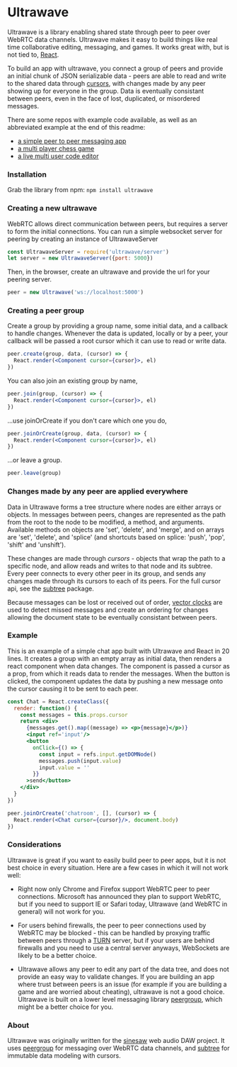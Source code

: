 # Ultrawave

Ultrawave is a library enabling shared state through peer to peer over WebRTC data channels.  Ultrawave makes it easy to build things like real time collaborative editing, messaging, and games.  It works great with, but is not tied to, [React](//github.com/facebook/react).

To build an app with ultrawave, you connect a group of peers and provide an initial chunk of JSON serializable data - peers are able to read and write to the shared data through [cursors](//github.com/charlieschwabacher/subtree), with changes made by any peer showing up for everyone in the group.  Data is eventually consistant between peers, even in the face of lost, duplicated, or misordered messages.

There are some repos with example code available, as well as an abbreviated example at the end of this readme:
 - [a simple peer to peer messaging app](//github.com/charlieschwabacher/ultrawave-chat-example)
 - [a multi player chess game](//github.com/charlieschwabacher/ultrawave-chess-example)
 - [a live multi user code editor](//github.com/charlieschwabacher/ultrawave-editor-example)


### Installation

Grab the library from npm: `npm install ultrawave`


### Creating a new ultrawave

WebRTC allows direct communication between peers, but requires a server to form the initial connections.  You can run a simple websocket server for peering by creating an instance of UltrawaveServer

```javascript
const UltrawaveServer = require('ultrawave/server')
let server = new UltrawaveServer({port: 5000})
```

Then, in the browser, create an ultrawave and provide the url for your peering server.

```javascript
peer = new Ultrawave('ws://localhost:5000')
```


### Creating a peer group

Create a group by providing a group name, some initial data, and a callback to handle changes.  Whenever the data is updated, locally or by a peer, your callback will be passed a root cursor which it can use to read or write data.

```jsx
peer.create(group, data, (cursor) => {
  React.render(<Component cursor={cursor}>, el)
})
```
You can also join an existing group by name,
```jsx
peer.join(group, (cursor) => {
  React.render(<Component cursor={cursor}>, el)
})
```
...use joinOrCreate if you don't care which one you do,
```jsx
peer.joinOrCreate(group, data, (cursor) => {
  React.render(<Component cursor={cursor}>, el)
})
```
...or leave a group.
```javascript
peer.leave(group)
```


### Changes made by any peer are applied everywhere

Data in Ultrawave forms a tree structure where nodes are either arrays or objects.  In messages between peers, changes are represented as the path from the root to the node to be modified, a method, and arguments.  Available methods on objects are 'set', 'delete', and 'merge', and on arrays are 'set', 'delete', and 'splice' (and shortcuts based on splice: 'push', 'pop', 'shift' and 'unshift').

These changes are made through *cursors* - objects that wrap the path to a specific node, and allow reads and writes to that node and its subtree.  Every peer connects to every other peer in its group, and sends any changes made through its cursors to each of its peers.  For the full cursor api, see the [subtree](//github.com/charlieschwabacher/subtree) package.

Because messages can be lost or received out of order, [vector clocks](//en.wikipedia.org/wiki/Vector_clock) are used to detect missed messages and create an ordering for changes allowing the document state to be eventually consistant between peers.


### Example

This is an example of a simple chat app built with Ultrawave and React in 20 lines.  It creates a group with an empty array as initial data, then renders a react component when data changes.  The component is passed a cursor as a prop, from which it reads data to render the messages.  When the button is clicked, the component updates the data by pushing a new message onto the cursor causing it to be sent to each peer.

```jsx
const Chat = React.createClass({
  render: function() {
    const messages = this.props.cursor
    return <div>
      {messages.get().map((message) => <p>{message}</p>)}
      <input ref='input'/>
      <button
        onClick={() => {
          const input = refs.input.getDOMNode()
          messages.push(input.value)
          input.value = ''
        }}
      >send</button>
    </div>
  }
})

peer.joinOrCreate('chatroom', [], (cursor) => {
  React.render(<Chat cursor={cursor}/>, document.body)
})
```


### Considerations

Ultrawave is great if you want to easily build peer to peer apps, but it is not best choice in every situation.  Here are a few cases in which it will not work well:

- Right now only Chrome and Firefox support WebRTC peer to peer connections.  Microsoft has announced they plan to support WebRTC, but if you need to support IE or Safari today, Ultrawave (and WebRTC in general) will not work for you.

- For users behind firewalls, the peer to peer connections used by WebRTC may be blocked - this can be handled by proxying traffic between peers through a [TURN](//www.html5rocks.com/en/tutorials/webrtc/infrastructure/) server, but if your users are behind firewalls and you need to use a central server anyways, WebSockets are likely to be a better choice.

- Ultrawave allows any peer to edit any part of the data tree, and does not provide an easy way to validate changes.  If you are building an app where trust between peers is an issue (for example if you are building a game and are worried about cheating), ultrawave is not a good choice.  Ultrawave is built on a lower level messaging library [peergroup](//github.com/charlieschwabacher/peergroup), which might be a better choice for you.


### About

Ultrawave was originally written for the [sinesaw](//github.com/charlieschwabacher/sinesaw) web audio DAW project.  It uses [peergroup](//github.com/charlieschwabacher/peergroup) for messaging over WebRTC data channels, and [subtree](//github.com/charlieschwabacher/subtree) for immutable data modeling with cursors.
